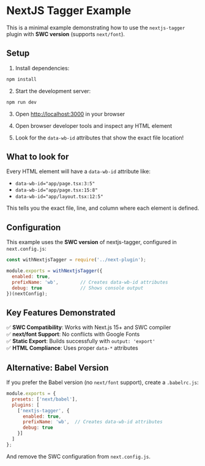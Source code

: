 # NextJS Tagger Example

This is a minimal example demonstrating how to use the `nextjs-tagger` plugin with **SWC version** (supports `next/font`).

## Setup

1. Install dependencies:
```bash
npm install
```

2. Start the development server:
```bash
npm run dev
```

3. Open [http://localhost:3000](http://localhost:3000) in your browser

4. Open browser developer tools and inspect any HTML element

5. Look for the `data-wb-id` attributes that show the exact file location!

## What to look for

Every HTML element will have a `data-wb-id` attribute like:
- `data-wb-id="app/page.tsx:3:5"`
- `data-wb-id="app/page.tsx:15:8"`
- `data-wb-id="app/layout.tsx:12:5"`

This tells you the exact file, line, and column where each element is defined.

## Configuration

This example uses the **SWC version** of nextjs-tagger, configured in `next.config.js`:

```javascript
const withNextjsTagger = require('../next-plugin');

module.exports = withNextjsTagger({
  enabled: true,
  prefixName: 'wb',        // Creates data-wb-id attributes
  debug: true              // Shows console output
})(nextConfig);
```

## Key Features Demonstrated

✅ **SWC Compatibility**: Works with Next.js 15+ and SWC compiler  
✅ **next/font Support**: No conflicts with Google Fonts  
✅ **Static Export**: Builds successfully with `output: 'export'`  
✅ **HTML Compliance**: Uses proper `data-*` attributes  

## Alternative: Babel Version

If you prefer the Babel version (no `next/font` support), create a `.babelrc.js`:

```javascript
module.exports = {
  presets: ['next/babel'],
  plugins: [
    ['nextjs-tagger', {
      enabled: true,
      prefixName: 'wb',  // Creates data-wb-id attributes
      debug: true
    }]
  ]
};
```

And remove the SWC configuration from `next.config.js`.